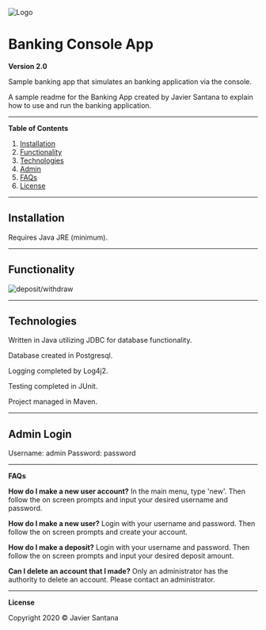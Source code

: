 ![Logo](https://lh3.googleusercontent.com/QSj40Vo1qWlD1lExB_7JuxZgpFbFQ3FsW8M3RZFyV1mpgyqpE6AWisA5JeK9lPLuWHIh1qhcySPCoQBlRHSGxY4IU8OzljNLwrYL8ZY1BMDKct_Tr9o8_93BJPUoUck6iSjpr7RqtAVyjie1ReDniMaIePqdamLyHbZwluI5ukZGHmBXe6Fp8OTHGJpvshgnr6pLn8151_1-erIYYCK_SqkDewYp6vye7MbhTd2wQZBelrAblnxuVYVTFRC_LUSO3MBJlBK44wjhndhKH52lPoN61pMX0f3rjumiB2IXdnoiV4FVcK8k5NpNUm07vk4boyzkenfpgiNnojQgiZ-X2tcBekQd7D2e5tt9S5FtrxWVZIY5_l3OaO7DubOFYwjXN9xhGvHufPeDE8xAy0_bKEUgucZ1hMFcCMpAaOAO4xB4C0csbW4ENeCVREsh-ljW4itHsXrioimXKlP50CkqOs-MOXzciKFYQFo86hVj5rdpUSG63s-CBauGCNQN0BiFW8dbUtfXHJEb7cgaVl9kfjAOIMNRse4Ww6gGQgolOaK6sf5a-djgp1FoWctvqFWjSkPJJFICe09fBT2be_D3YWPHiD7wQ9WEVXDY54dGkBBVVyIDBsdUz_rjNbFa7vkY1DXXZmuhvTr8jK_B-66yG52MGJ1s7RTQSzn30NqhQHCNccBVVUrJICzw1P8=w1200-h627-no?authuser=0)

# Banking Console App

**Version 2.0**

Sample banking app that simulates an banking application via the console.

A sample readme for the Banking App created by Javier Santana to explain 
how to use and run the banking application.

---

**Table of Contents**
1. [Installation](#Installation)
2. [Functionality](#Functionality)
3. [Technologies](Technologies)
4. [Admin](Admin)
5. [FAQs](FAQs)
6. [License](License)

---
<a name="Installation"></a>
## Installation

Requires Java JRE (minimum).

---
<a name="Functionality"></a>
**Functionality**
---

![deposit/withdraw](http://g.recordit.co/VtPl3uDlYo.gif)

---
<a name="Technologies"></a>
## Technologies

Written in Java utilizing JDBC for database functionality.

Database created in Postgresql.

Logging completed by Log4j2.

Testing completed in JUnit.

Project managed in Maven.

---
<a name="Admin"></a>
## Admin Login

Username: admin
Password: password

---
<a name="FAQs"></a>
**FAQs**

**How do I make a new user account?**
In the main menu, type 'new'. Then follow the on screen prompts and input your desired username and password.

**How do I make a new user?**
Login with your username and password. Then follow the on screen prompts and create your account.

**How do I make a deposit?**
Login with your username and password. Then follow the on screen prompts and input your desired deposit amount.

**Can I delete an account that I made?**
Only an administrator has the authority to delete an account. Please contact an administrator.

---
<a name="License"></a>
**License**

Copyright 2020 © Javier Santana
